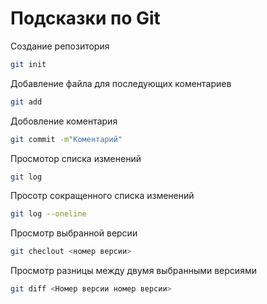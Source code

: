 # Подсказки по Git

Создание репозитория
```sh
git init
```

Добавление файла для последующих  коментариев
```sh
git add
```
Добовление коментария 
```sh
git commit -m"Коментарий"
```
Просмотор списка изменений
```sh
git log
```
Просотр сокращенного списка изменений 
```sh
git log --oneline
```
Просмотр выбранной версии
```sh 
git checlout <номер версии>
```
Просмотр разницы между двумя выбранными версиями
```sh
git diff <Номер версии номер версии>
```